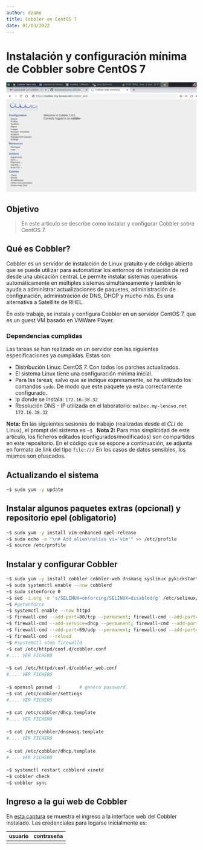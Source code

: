 ```yaml
---
author: dzamo
title: Cobbler en CentOS 7
date: 01/03/2022
---
```


# Instalación y configuración mínima de Cobbler sobre CentOS 7

![GUI Cobbler][cobbler.init]

## Objetivo

> En este artículo se describe como instalar y configurar Cobbler sobre CentOS 7.

## Qué es Cobbler?

Cobbler es un servidor de instalación de Linux gratuito y de código abierto que se puede utilizar para automatizar los entornos de instalación de red desde una ubicación central. Le permite instalar sistemas operativos automáticamente en múltiples sistemas simultáneamente y también lo ayuda a administrar actualizaciones de paquetes, administración de configuración, administración de DNS, DHCP y mucho más. Es una alternativa a Satelllite de RHEL.

En este trabajo, se instala y configura Cobbler en un servidor CentOS 7, que es un guest VM basado en VMWare Player.

### Dependencias cumplidas

Las tareas se han realizado en un servidor con las siguientes especificaciones ya cumplidas. Estas son:

- Distribución Linux: CentOS 7. Con todos los parches actualizados.
- El sistema Linux tiene una configuración mínima inicial.
- Para las tareas, salvo que se indique expresamente, se ha utilizado los comandos `sudo`. De modo que este paquete ya esta correctamente configurado.
- Ip donde se instala: `172.16.38.32`
- Resolución DNS - IP utilizada en el laboratorio: `malbec.my-lenovo.net 172.16.38.32`

**Nota:** En las siguientes sesiones de trabajo (realizadas desde el _CLI_ de Linux), el prompt del sistema es `~$ `
**Nota 2:** Para mas simplicidad de este artículo, los ficheros editados (configurados/modificados) son compartidos en este repositorio. En el código que se expone a continuación, se adjunta en formato de link del tipo `file:///` En los casos de datos sensibles, los mismos son ofuscados. 

## Actualizando el sistema

```bash
~$ sudo yum -y update
```

## Instalar algunos paquetes extras (opcional) y repositorio epel (obligatorio)
```bash
~$ sudo yum -y install vim-enhanced epel-release 
~$ sudo echo -e "\n# Add alias\nalias vi='vim'" >> /etc/profile
~$ source /etc/profile
```

## Instalar y configurar Cobbler
```bash
~$ sudo yum -y install cobbler cobbler-web dnsmasq syslinux pykickstart xinetd
~$ sudo systemctl enable --now cobblerd
~$ sudo setenforce 0                                                             # No es obligatorio
~$ sed -i.org -e 's/SELINUX=enforcing/SELINUX=disabled/g' /etc/selinux/config    # No es obligatorio
~$ #getenforce 
~$ systemctl enable --now httpd
~$ firewall-cmd --add-port=80/tcp --permanent; firewall-cmd --add-port=443/tcp --permanent; 
~$ firewall-cmd --add-service=dhcp --permanent; firewall-cmd --add-port=69/tcp --permanent; 
~$ firewall-cmd --add-port=69/udp --permanent; firewall-cmd --add-port=4011/udp --permanent; 
~$ firewall-cmd --reload
~$ #systemctl stop firewalld
~$ cat /etc/httpd/conf.d/cobbler.conf
#.... VER FICHERO

~$ cat /etc/httpd/conf.d/cobbler_web.conf
#.... VER FICHERO

~$ openssl passwd -1       # genero password.
~$ cat /etc/cobbler/settings
#.... VER FICHERO

~$ cat /etc/cobbler/dhcp.template 
#.... VER FICHERO

~$ cat /etc/cobbler/dnsmasq.template 
#.... VER FICHERO

~$ cat /etc/cobbler/dhcp.template 
#.... VER FICHERO

~$ systemctl restart cobblerd xinetd 
~$ cobbler check
~$ cobbler sync
```
## Ingreso a la gui web de Cobbler

En [esta captura][cobbler.init] se muestra el ingreso a la interface web del Cobbler instalado. Las credenciales para logarse inicialmente es:

|usuario|contraseña
|:--:|:--:
||


[cobbler.init]: img/cobbler.init.png
